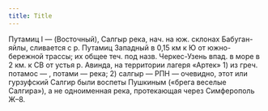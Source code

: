 ```yaml
---
title: Title
---
```


Путамиц I — (Восточный), Салгыр река, нач. на юж. склонах Бабуган-яйлы,
сливается с р. Путамиц Западный в 0,15 км к Ю от южно-бережной трассы; их общее
теч. под назв. Черкес-Узень впад. в море в 2 км. к СВ от устья р. Авинда, на
территории лагеря «Артек» 1) из греч. потамос — , потами — река; 2) салгыр — РПН
— очевидно, этот или гурзуфский Салгир были воспеты Пушкиным («брега веселые
Салгира»), а не одноименная река, протекающая через Симферополь Ж–8.
